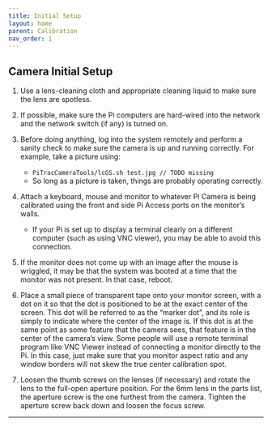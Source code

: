 ```yaml
---
title: Initial Setup
layout: home
parent: Calibration
nav_order: 1
---
```


## Camera Initial Setup

1. Use a lens-cleaning cloth and appropriate cleaning liquid to make sure the lens are spotless.  
2. If possible, make sure the Pi computers are hard-wired into the network and the network switch (if any) is turned on.  
3. Before doing anything, log into the system remotely and perform a sanity check to make sure the camera is up and running correctly.  For example, take a picture using:  
    - `PiTracCameraTools/lcGS.sh test.jpg // TODO missing` 
    - So long as a picture is taken, things are probably operating correctly.  
4. Attach a keyboard, mouse and monitor to whatever Pi Camera is being calibrated using the front and side Pi Access ports on the monitor’s walls.    
    - If your Pi is set up to display a terminal clearly on a different computer (such as using VNC viewer), you may be able to avoid this connection.  
5. If the monitor does not come up with an image after the mouse is wriggled, it may be that the system was booted at a time that the monitor was not present.  In that case, reboot.  

6. Place a small piece of transparent tape onto your monitor screen, with a dot on it so that the dot is positioned to be at the exact center of the screen.  This dot will be referred to as the “marker dot”, and its role is simply to indicate where the center of the image is.  If this dot is at the same point as some feature that the camera sees, that feature is in the center of the camera’s view. Some people will use a remote terminal program like VNC Viewer instead of connecting a monitor directly to the Pi.  In this case, just make sure that you monitor aspect ratio and any window borders will not skew the true center calibration spot.  

7. Loosen the thumb screws on the lenses (if necessary) and rotate the lens to the full-open aperture position.  For the 6mm lens in the parts list, the aperture screw is the one furthest from the camera.  Tighten the aperture screw back down and loosen the focus screw. 

----